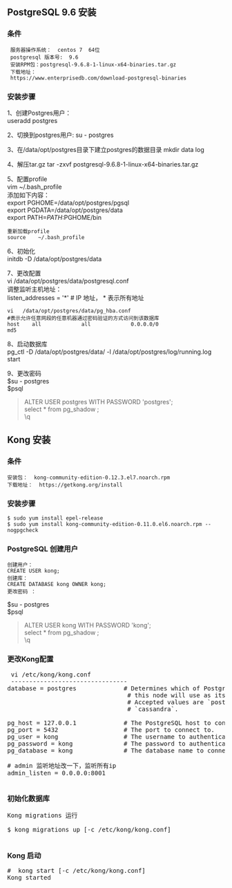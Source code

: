 ## PostgreSQL 9.6 安装

### 条件

     服务器操作系统：  centos 7  64位
     postgresql 版本号:  9.6
     安装RPM包：postgresql-9.6.8-1-linux-x64-binaries.tar.gz
     下载地址：
     https://www.enterprisedb.com/download-postgresql-binaries

### 安装步骤

   1、创建Postgres用户：  
      useradd postgres

  2、切换到postgres用户:
      su - postgres

  3、在/data/opt/postgres目录下建立postgres的数据目录
     mkdir  data   log  
     
 4、解压tar.gz
     tar -zxvf   postgresql-9.6.8-1-linux-x64-binaries.tar.gz
     
5、配置profile   
     vim ~/.bash_profile  
     添加如下内容：  
    export PGHOME=/data/opt/postgres/pgsql  
    export PGDATA=/data/opt/postgres/data  
    export PATH=$PATH:$PGHOME/bin  
    
    重新加载profile  
    source    ~/.bash_profile  
    
6、初始化   
    initdb -D  /data/opt/postgres/data
     
7、更改配置  
    vi   /data/opt/postgres/data/postgresql.conf  
    调整监听主机地址：  
    listen_addresses = '*'           #   IP 地址， * 表示所有地址  
    
    vi   /data/opt/postgres/data/pg_hba.conf  
    #表示允许任意网段的任意机器通过密码验证的方式访问到该数据库
    host    all             all             0.0.0.0/0                   md5
    
8、启动数据库  
   pg_ctl  -D  /data/opt/postgres/data/ -l /data/opt/postgres/log/running.log  start
   

9、更改密码  
    $su - postgres  
   $psql  
   > ALTER USER postgres WITH PASSWORD 'postgres';  
   > select * from pg_shadow ;  
   > \q
   
   
## Kong 安装

### 条件  
    安装包：  kong-community-edition-0.12.3.el7.noarch.rpm
    下载地址：  https://getkong.org/install


### 安装步骤  

    $ sudo yum install epel-release
    $ sudo yum install kong-community-edition-0.11.0.el6.noarch.rpm --nogpgcheck


### PostgreSQL 创建用户
    创建用户：  
    CREATE USER kong;    
    创建库：  
    CREATE DATABASE kong OWNER kong;
    更改密码 ：  
   $su - postgres  
   $psql  
   > ALTER USER kong WITH PASSWORD 'kong';  
   > select * from pg_shadow ;  
   > \q


### 更改Kong配置  
<pre>
 vi /etc/kong/kong.conf 
 --------------------------------
database = postgres             # Determines which of PostgreSQL or Cassandra
                                 # this node will use as its datastore.
                                 # Accepted values are `postgres` and
                                 # `cassandra`.

pg_host = 127.0.0.1             # The PostgreSQL host to connect to.
pg_port = 5432                  # The port to connect to.
pg_user = kong                  # The username to authenticate if required.
pg_password = kong              # The password to authenticate if required.
pg_database = kong              # The database name to connect to.

# admin 监听地址改一下，监听所有ip
admin_listen = 0.0.0.0:8001

</pre>


### 初始化数据库
<pre>
Kong migrations 运行 

$ kong migrations up [-c /etc/kong/kong.conf]

</pre>

### Kong 启动  
<pre>
#  kong start [-c /etc/kong/kong.conf]
Kong started

</pre>











